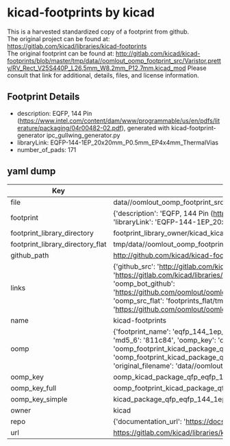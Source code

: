 # kicad-footprints by kicad  
This is a harvested standardized copy of a footprint from github.  
The original project can be found at:  
https://gitlab.com/kicad/libraries/kicad-footprints  
The original footprint can be found at:
http://gitlab.com/kicad/kicad-footprints/blob/master/tmp/data//oomlout_oomp_footprint_src/Varistor.pretty/RV_Rect_V25S440P_L26.5mm_W8.2mm_P12.7mm.kicad_mod
Please consult that link for additional, details, files, and license information.  
## Footprint Details
* description: EQFP, 144 Pin (https://www.intel.com/content/dam/www/programmable/us/en/pdfs/literature/packaging/04r00482-02.pdf), generated with kicad-footprint-generator ipc_gullwing_generator.py  
* libraryLink: EQFP-144-1EP_20x20mm_P0.5mm_EP4x4mm_ThermalVias  
* number_of_pads: 171  
## yaml dump  
| Key | Value |  
| --- | --- |  
| file | data//oomlout_oomp_footprint_src/kicad-footprints/Package_QFP.pretty/EQFP-144-1EP_20x20mm_P0.5mm_EP4x4mm_ThermalVias.kicad_mod |  
| footprint | {'description': 'EQFP, 144 Pin (https://www.intel.com/content/dam/www/programmable/us/en/pdfs/literature/packaging/04r00482-02.pdf), generated with kicad-footprint-generator ipc_gullwing_generator.py', 'libraryLink': 'EQFP-144-1EP_20x20mm_P0.5mm_EP4x4mm_ThermalVias', 'number_of_pads': 171} |  
| footprint_library_directory | footprint_library_owner/kicad_kicad-footprints/ |  
| footprint_library_directory_flat | tmp/data//oomlout_oomp_footprint_src/footprints_flat/kicad_package_qfp_eqfp_144_1ep_20x20mm_p0_5mm_ep4x4mm_thermalvias/working |  
| github_path | http://github.com/kicad/kicad-footprints/blob/master/tmp/data//oomlout_oomp_footprint_src/Package_QFP.pretty/EQFP-144-1EP_20x20mm_P0.5mm_EP4x4mm_ThermalVias.kicad_mod |  
| links | {'github_src': 'http://gitlab.com/kicad/kicad-footprints/blob/master/tmp/data//oomlout_oomp_footprint_src/Varistor.pretty/RV_Rect_V25S440P_L26.5mm_W8.2mm_P12.7mm.kicad_mod', 'github_src_repo': 'https://gitlab.com/kicad/libraries/kicad-footprints', 'oomp_bot': 'tmp/data//oomlout_oomp_footprint_src/footprints/kicad_package_qfp_eqfp_144_1ep_20x20mm_p0_5mm_ep4x4mm_thermalvias/working', 'oomp_bot_github': 'https://github.com/oomlout/oomlout_oomp_footprint_bot/tree/main/tmp/data//oomlout_oomp_footprint_src/footprints/kicad_package_qfp_eqfp_144_1ep_20x20mm_p0_5mm_ep4x4mm_thermalvias/working', 'oomp_src_flat': 'footprints_flat/tmp/data//oomlout_oomp_footprint_src/footprints_flat/kicad_package_qfp_eqfp_144_1ep_20x20mm_p0_5mm_ep4x4mm_thermalvias/working', 'oomp_src_flat_github': 'https://github.com/oomlout/oomlout_oomp_footprint_src/tree/main/tmp/data//oomlout_oomp_footprint_src/footprints_flat/kicad_package_qfp_eqfp_144_1ep_20x20mm_p0_5mm_ep4x4mm_thermalvias/working'} |  
| name | kicad-footprints |  
| oomp | {'footprint_name': 'eqfp_144_1ep_20x20mm_p0_5mm_ep4x4mm_thermalvias', 'library_name': 'package_qfp', 'md5': '811c847b91ef16782763f32efb4ab74b', 'md5_10': '811c847b91', 'md5_5': '811c8', 'md5_6': '811c84', 'oomp_key': 'oomp_kicad_package_qfp_eqfp_144_1ep_20x20mm_p0_5mm_ep4x4mm_thermalvias', 'oomp_key_extra': 'oomp_footprint_kicad_package_qfp_eqfp_144_1ep_20x20mm_p0_5mm_ep4x4mm_thermalvias', 'oomp_key_full': 'oomp_footprint_kicad_package_qfp_eqfp_144_1ep_20x20mm_p0_5mm_ep4x4mm_thermalvias_811c84', 'oomp_key_simple': 'kicad_package_qfp_eqfp_144_1ep_20x20mm_p0_5mm_ep4x4mm_thermalvias', 'original_filename': 'data//oomlout_oomp_footprint_src/kicad-footprints/Package_QFP.pretty/EQFP-144-1EP_20x20mm_P0.5mm_EP4x4mm_ThermalVias.kicad_mod', 'owner_name': 'kicad'} |  
| oomp_key | oomp_kicad_package_qfp_eqfp_144_1ep_20x20mm_p0_5mm_ep4x4mm_thermalvias |  
| oomp_key_full | oomp_footprint_kicad_package_qfp_eqfp_144_1ep_20x20mm_p0_5mm_ep4x4mm_thermalvias |  
| oomp_key_simple | kicad_package_qfp_eqfp_144_1ep_20x20mm_p0_5mm_ep4x4mm_thermalvias |  
| owner | kicad |  
| repo | {'documentation_url': 'https://docs.github.com/rest/repos/repos#get-a-repository', 'message': 'Not Found'} |  
| url | https://gitlab.com/kicad/libraries/kicad-footprints |  

